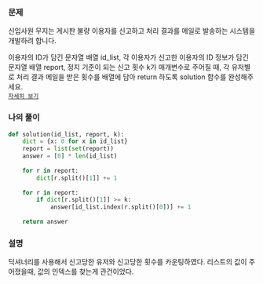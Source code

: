 ### 문제
신입사원 무지는 게시판 불량 이용자를 신고하고 처리 결과를 메일로 발송하는 시스템을 개발하려 합니다.  

이용자의 ID가 담긴 문자열 배열 id_list, 각 이용자가 신고한 이용자의 ID 정보가 담긴 문자열 배열 report, 정지 기준이 되는 신고 횟수 k가 매개변수로 주어질 때, 각 유저별로 처리 결과 메일을 받은 횟수를 배열에 담아 return 하도록 solution 함수를 완성해주세요.  
[`자세히 보기`](https://programmers.co.kr/learn/courses/30/lessons/92334)

### 나의 풀이
```python
def solution(id_list, report, k):
    dict = {x: 0 for x in id_list}
    report = list(set(report))
    answer = [0] * len(id_list)
    
    for r in report:
        dict[r.split()[1]] += 1
        
    for r in report:
        if dict[r.split()[1]] >= k:
            answer[id_list.index(r.split()[0])] += 1
        
    return answer
```

### 설명
딕셔너리를 사용해서 신고당한 유저와 신고당한 횟수를 카운팅하였다. 리스트의 값이 주어졌을때, 값의 인덱스를 찾는게 관건이었다.